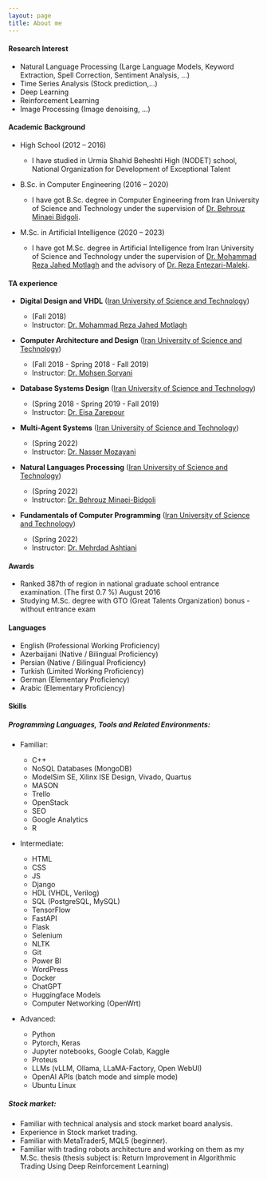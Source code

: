 ```yaml
---
layout: page
title: About me
---
```


#### Research Interest
* Natural Language Processing (Large Language Models, Keyword Extraction, Spell Correction, Sentiment Analysis, …)
* Time Series Analysis (Stock prediction,...)
* Deep Learning
* Reinforcement  Learning
* Image Processing (Image denoising, …)

#### Academic Background

* High School (2012 – 2016)
  - I have studied in Urmia Shahid Beheshti High (NODET) school, National Organization for Development of Exceptional Talent

* B.Sc. in Computer Engineering (2016 – 2020) 
  - I have got B.Sc. degree in Computer Engineering from Iran University of Science and Technology under the supervision of [Dr. Behrouz Minaei Bidgoli](http://minaei.iust.ac.ir/).


* M.Sc. in Artificial Intelligence (2020 – 2023)
  - I have got M.Sc. degree in Artificial Intelligence from Iran University of Science and Technology under the supervision of [Dr. Mohammad Reza Jahed Motlagh](http://ce.iust.ac.ir/content/1484/%D8%AF%DA%A9%D8%AA%D8%B1-%D8%AC%D8%A7%D9%87%D8%AF%D9%85%D8%B7%D9%84%D9%82) and the advisory of [Dr. Reza Entezari-Maleki](http://webpages.iust.ac.ir/entezari/).


#### TA experience

* __Digital Design and VHDL__ ([Iran University of Science and Technology](http://www.iust.ac.ir/en))
  - (Fall 2018)
  - Instructor: [Dr. Mohammad Reza Jahed Motlagh](https://scholar.google.com/citations?user=i5G246QAAAAJ&hl=en)

* __Computer Architecture and Design__ ([Iran University of Science and Technology](http://www.iust.ac.ir/en))
  - (Fall 2018 - Spring 2018 - Fall 2019)
  - Instructor: [Dr. Mohsen Soryani](https://scholar.google.com/citations?user=rRmDnbQAAAAJ&hl=en)

* __Database Systems Design__ ([Iran University of Science and Technology](http://www.iust.ac.ir/en))
  - (Spring 2018 - Spring 2019 - Fall 2019)
  - Instructor: [Dr. Eisa Zarepour](https://scholar.google.com/citations?user=MgSbGaYAAAAJ&hl=en)

* __Multi-Agent Systems__ ([Iran University of Science and Technology](http://www.iust.ac.ir/en))
  - (Spring 2022)
  - Instructor: [Dr. Nasser Mozayani](https://scholar.google.com/citations?hl=en&user=LAAM5tEAAAAJ)

* __Natural Languages Processing__ ([Iran University of Science and Technology](http://www.iust.ac.ir/en))
  - (Spring 2022)
  - Instructor: [Dr. Behrouz Minaei-Bidgoli](https://scholar.google.com/citations?user=M8tgU-wAAAAJ&hl=en)

* __Fundamentals of Computer Programming__ ([Iran University of Science and Technology](http://www.iust.ac.ir/en))
  - (Spring 2022)
  - Instructor: [Dr. Mehrdad Ashtiani](https://scholar.google.com/citations?user=dsdZaDAAAAAJ&hl=en)
  
#### Awards
 - Ranked 387th of region in national graduate school entrance examination. (The first 0.7 %)  August 2016 
 - Studying M.Sc. degree with GTO (Great Talents Organization) bonus - without entrance exam


#### Languages
*	English (Professional Working Proficiency)
*	Azerbaijani (Native / Bilingual Proficiency) 
* Persian (Native / Bilingual Proficiency) 
*	Turkish (Limited Working Proficiency)
*	German (Elementary Proficiency)
*	Arabic (Elementary Proficiency)


#### Skills
##### Programming Languages, Tools and Related Environments:

  *	Familiar:
    -	C++
    -	NoSQL Databases (MongoDB)
    -	ModelSim SE, Xilinx ISE Design, Vivado, Quartus
    -	MASON
    -	Trello
    -	OpenStack
    -	SEO
    -	Google Analytics
    -	R

  *	Intermediate:
    -	HTML
    - CSS
    - JS
    - Django
    -	HDL (VHDL, Verilog)
    -	SQL (PostgreSQL, MySQL)
    -	TensorFlow
    -	FastAPI
    -	Flask
    -	Selenium
    -	NLTK
    -	Git
    -	Power BI
    -	WordPress
    -	Docker
    -	ChatGPT
    -	Huggingface Models
    - Computer Networking (OpenWrt)

  *	Advanced:
    -	Python
    -	Pytorch, Keras
    -	Jupyter notebooks, Google Colab, Kaggle
    -	Proteus
    -	LLMs (vLLM, Ollama, LLaMA-Factory, Open WebUI)
    -	OpenAI APIs (batch mode and simple mode)
    -	Ubuntu Linux

##### Stock market: 

*	Familiar with technical analysis and stock market board analysis.
*	Experience in Stock market trading. 
*	Familiar with MetaTrader5, MQL5 (beginner). 
*	Familiar with trading robots architecture and working on them as my M.Sc. thesis (thesis subject is: Return Improvement in Algorithmic Trading Using Deep Reinforcement Learning)
